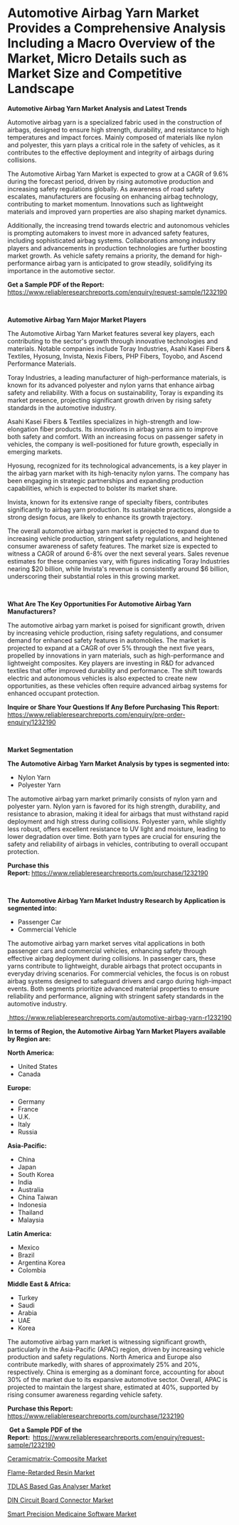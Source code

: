 <p><h1>Automotive Airbag Yarn Market Provides a Comprehensive Analysis Including a Macro Overview of the Market, Micro Details such as Market Size and Competitive Landscape</h1></p><p><strong>Automotive Airbag Yarn Market Analysis and Latest Trends</strong></p>
<p><p>Automotive airbag yarn is a specialized fabric used in the construction of airbags, designed to ensure high strength, durability, and resistance to high temperatures and impact forces. Mainly composed of materials like nylon and polyester, this yarn plays a critical role in the safety of vehicles, as it contributes to the effective deployment and integrity of airbags during collisions.</p><p>The Automotive Airbag Yarn Market is expected to grow at a CAGR of 9.6% during the forecast period, driven by rising automotive production and increasing safety regulations globally. As awareness of road safety escalates, manufacturers are focusing on enhancing airbag technology, contributing to market momentum. Innovations such as lightweight materials and improved yarn properties are also shaping market dynamics.</p><p>Additionally, the increasing trend towards electric and autonomous vehicles is prompting automakers to invest more in advanced safety features, including sophisticated airbag systems. Collaborations among industry players and advancements in production technologies are further boosting market growth. As vehicle safety remains a priority, the demand for high-performance airbag yarn is anticipated to grow steadily, solidifying its importance in the automotive sector.</p></p>
<p><strong>Get a Sample PDF of the Report:&nbsp;</strong> <a href="https://www.reliableresearchreports.com/enquiry/request-sample/1232190?utm_campaign=112&utm_medium=2&utm_source=Github&utm_content=ia&utm_term=02022025&utm_id=automotive-airbag-yarn">https://www.reliableresearchreports.com/enquiry/request-sample/1232190</a></p>
<p>&nbsp;</p>
<p><strong>Automotive Airbag Yarn Major Market Players</strong></p>
<p><p>The Automotive Airbag Yarn Market features several key players, each contributing to the sector's growth through innovative technologies and materials. Notable companies include Toray Industries, Asahi Kasei Fibers & Textiles, Hyosung, Invista, Nexis Fibers, PHP Fibers, Toyobo, and Ascend Performance Materials.</p><p>Toray Industries, a leading manufacturer of high-performance materials, is known for its advanced polyester and nylon yarns that enhance airbag safety and reliability. With a focus on sustainability, Toray is expanding its market presence, projecting significant growth driven by rising safety standards in the automotive industry.</p><p>Asahi Kasei Fibers & Textiles specializes in high-strength and low-elongation fiber products. Its innovations in airbag yarns aim to improve both safety and comfort. With an increasing focus on passenger safety in vehicles, the company is well-positioned for future growth, especially in emerging markets.</p><p>Hyosung, recognized for its technological advancements, is a key player in the airbag yarn market with its high-tenacity nylon yarns. The company has been engaging in strategic partnerships and expanding production capabilities, which is expected to bolster its market share.</p><p>Invista, known for its extensive range of specialty fibers, contributes significantly to airbag yarn production. Its sustainable practices, alongside a strong design focus, are likely to enhance its growth trajectory.</p><p>The overall automotive airbag yarn market is projected to expand due to increasing vehicle production, stringent safety regulations, and heightened consumer awareness of safety features. The market size is expected to witness a CAGR of around 6-8% over the next several years. Sales revenue estimates for these companies vary, with figures indicating Toray Industries nearing $20 billion, while Invista's revenue is consistently around $6 billion, underscoring their substantial roles in this growing market.</p></p>
<p>&nbsp;</p>
<p><strong>What Are The Key Opportunities For Automotive Airbag Yarn Manufacturers?</strong></p>
<p><p>The automotive airbag yarn market is poised for significant growth, driven by increasing vehicle production, rising safety regulations, and consumer demand for enhanced safety features in automobiles. The market is projected to expand at a CAGR of over 5% through the next five years, propelled by innovations in yarn materials, such as high-performance and lightweight composites. Key players are investing in R&D for advanced textiles that offer improved durability and performance. The shift towards electric and autonomous vehicles is also expected to create new opportunities, as these vehicles often require advanced airbag systems for enhanced occupant protection.</p></p>
<p><strong>Inquire or Share Your Questions If Any Before Purchasing This Report:</strong> <a href="https://www.reliableresearchreports.com/enquiry/pre-order-enquiry/1232190?utm_campaign=112&utm_medium=2&utm_source=Github&utm_content=ia&utm_term=02022025&utm_id=automotive-airbag-yarn">https://www.reliableresearchreports.com/enquiry/pre-order-enquiry/1232190</a></p>
<p>&nbsp;</p>
<p><strong>Market Segmentation</strong></p>
<p><strong>The Automotive Airbag Yarn Market Analysis by types is segmented into:</strong></p>
<p><ul><li>Nylon Yarn</li><li>Polyester Yarn</li></ul></p>
<p><p>The automotive airbag yarn market primarily consists of nylon yarn and polyester yarn. Nylon yarn is favored for its high strength, durability, and resistance to abrasion, making it ideal for airbags that must withstand rapid deployment and high stress during collisions. Polyester yarn, while slightly less robust, offers excellent resistance to UV light and moisture, leading to lower degradation over time. Both yarn types are crucial for ensuring the safety and reliability of airbags in vehicles, contributing to overall occupant protection.</p></p>
<p><strong>Purchase this Report:&nbsp;</strong><a href="https://www.reliableresearchreports.com/purchase/1232190?utm_campaign=112&utm_medium=2&utm_source=Github&utm_content=ia&utm_term=02022025&utm_id=automotive-airbag-yarn">https://www.reliableresearchreports.com/purchase/1232190</a></p>
<p>&nbsp;</p>
<p><strong>The Automotive Airbag Yarn Market Industry Research by Application is segmented into:</strong></p>
<p><ul><li>Passenger Car</li><li>Commercial Vehicle</li></ul></p>
<p><p>The automotive airbag yarn market serves vital applications in both passenger cars and commercial vehicles, enhancing safety through effective airbag deployment during collisions. In passenger cars, these yarns contribute to lightweight, durable airbags that protect occupants in everyday driving scenarios. For commercial vehicles, the focus is on robust airbag systems designed to safeguard drivers and cargo during high-impact events. Both segments prioritize advanced material properties to ensure reliability and performance, aligning with stringent safety standards in the automotive industry.</p></p>
<p><a href="https://www.reliableresearchreports.com/automotive-airbag-yarn-r1232190?utm_campaign=112&utm_medium=2&utm_source=Github&utm_content=ia&utm_term=02022025&utm_id=automotive-airbag-yarn">&nbsp;https://www.reliableresearchreports.com/automotive-airbag-yarn-r1232190</a></p>
<p><strong>In terms of Region, the Automotive Airbag Yarn Market Players available by Region are:</strong></p>
<p>
    <p> <strong> North America: </strong>
        <ul>
            <li>United States</li>
            <li>Canada</li>
        </ul>
        </p> 
    <p> <strong> Europe: </strong>
        <ul>
            <li>Germany</li>
            <li>France</li>
            <li>U.K.</li>
            <li>Italy</li>
            <li>Russia</li>
        </ul>
        </p> 
    <p> <strong> Asia-Pacific: </strong>
        <ul>
            <li>China</li>
            <li>Japan</li>
            <li>South Korea</li>
            <li>India</li>
            <li>Australia</li>
            <li>China Taiwan</li>
            <li>Indonesia</li>
            <li>Thailand</li>
            <li>Malaysia</li>
        </ul>
        </p> 
    <p> <strong> Latin America: </strong>
        <ul>
            <li>Mexico</li>
            <li>Brazil</li>
            <li>Argentina Korea</li>
            <li>Colombia</li>
        </ul>
        </p> 
    <p> <strong> Middle East & Africa: </strong>
        <ul>
            <li>Turkey</li>
            <li>Saudi</li>
            <li>Arabia</li>
            <li>UAE</li>
            <li>Korea</li>
        </ul>
    </p>
    </p>
<p><p>The automotive airbag yarn market is witnessing significant growth, particularly in the Asia-Pacific (APAC) region, driven by increasing vehicle production and safety regulations. North America and Europe also contribute markedly, with shares of approximately 25% and 20%, respectively. China is emerging as a dominant force, accounting for about 30% of the market due to its expansive automotive sector. Overall, APAC is projected to maintain the largest share, estimated at 40%, supported by rising consumer awareness regarding vehicle safety.</p></p>
<p><strong>Purchase this Report: </strong><a href="https://www.reliableresearchreports.com/purchase/1232190?utm_campaign=112&utm_medium=2&utm_source=Github&utm_content=ia&utm_term=02022025&utm_id=automotive-airbag-yarn">https://www.reliableresearchreports.com/purchase/1232190</a></p>
<p>&nbsp;<strong>Get a Sample PDF of the Report:&nbsp;&nbsp;</strong><a href="https://www.reliableresearchreports.com/enquiry/request-sample/1232190?utm_campaign=112&utm_medium=2&utm_source=Github&utm_content=ia&utm_term=02022025&utm_id=automotive-airbag-yarn">https://www.reliableresearchreports.com/enquiry/request-sample/1232190</a></p>
<p><strong></strong></p>
<p><p><a href="https://github.com/boitafbg/Market-Research-Report-List-1/blob/main/ceramicmatrix-composite-market.md?utm_campaign=112&utm_medium=2&utm_source=Github&utm_content=ia&utm_term=02022025&utm_id=automotive-airbag-yarn">Ceramicmatrix-Composite Market</a></p><p><a href="https://github.com/laajzervo/Market-Research-Report-List-1/blob/main/flame-retarded-resin-market.md?utm_campaign=112&utm_medium=2&utm_source=Github&utm_content=ia&utm_term=02022025&utm_id=automotive-airbag-yarn">Flame-Retarded Resin Market</a></p><p><a href="https://www.linkedin.com/pulse/determining-tdlas-based-gas-analysermarket-size-trends-kqwkc?utm_campaign=112&utm_medium=2&utm_source=Github&utm_content=ia&utm_term=02022025&utm_id=automotive-airbag-yarn">TDLAS Based Gas Analyser Market</a></p><p><a href="https://www.linkedin.com/pulse/robust-growth-anticipated-din-circuit-board-connector-qqqsf?utm_campaign=112&utm_medium=2&utm_source=Github&utm_content=ia&utm_term=02022025&utm_id=automotive-airbag-yarn">DIN Circuit Board Connector Market</a></p><p><a href="https://www.linkedin.com/pulse/in-depth-smart-precision-medicaine-software-market-analysis-jljmc?utm_campaign=112&utm_medium=2&utm_source=Github&utm_content=ia&utm_term=02022025&utm_id=automotive-airbag-yarn">Smart Precision Medicaine Software Market</a></p></p>